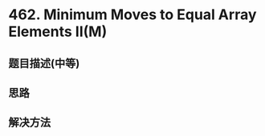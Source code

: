 
# 462. Minimum Moves to Equal Array Elements II(M)

[]()

## 题目描述(中等)

## 思路

## 解决方法

### 

```java

```